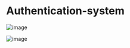 # Authentication-system

![image](https://user-images.githubusercontent.com/97674298/183268178-868946b0-c541-4e63-afc6-3980834dbd5e.png)

![image](https://user-images.githubusercontent.com/97674298/183268368-164ce97d-4737-4297-a11d-91b818ee56f6.png)
